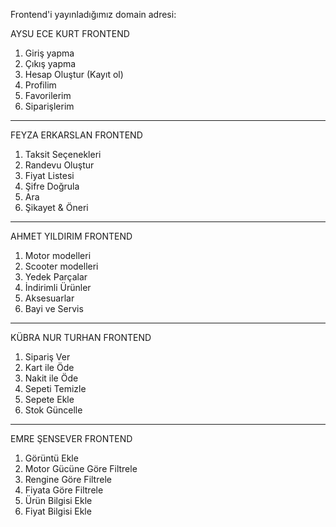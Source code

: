 Frontend'i yayınladığımız domain adresi:

AYSU ECE KURT FRONTEND
1. Giriş yapma  
2. Çıkış yapma  
3. Hesap Oluştur (Kayıt ol)  
4. Profilim  
5. Favorilerim  
6. Siparişlerim  
---------------------------------------------------------------------------------------------------------------------------------------------------------------------------------------------------------
FEYZA ERKARSLAN FRONTEND
1. Taksit Seçenekleri  
2. Randevu Oluştur  
3. Fiyat Listesi  
4. Şifre Doğrula  
5. Ara  
6. Şikayet & Öneri  
---------------------------------------------------------------------------------------------------------------------------------------------------------------------------------------------------------
AHMET YILDIRIM FRONTEND 
1. Motor modelleri  
2. Scooter modelleri  
3. Yedek Parçalar  
4. İndirimli Ürünler  
5. Aksesuarlar  
6. Bayi ve Servis  
---------------------------------------------------------------------------------------------------------------------------------------------------------------------------------------------------------
KÜBRA NUR TURHAN FRONTEND
1. Sipariş Ver  
2. Kart ile Öde  
3. Nakit ile Öde  
4. Sepeti Temizle  
5. Sepete Ekle  
6. Stok Güncelle  
---------------------------------------------------------------------------------------------------------------------------------------------------------------------------------------------------------
EMRE ŞENSEVER FRONTEND 
1. Görüntü Ekle  
2. Motor Gücüne Göre Filtrele  
3. Rengine Göre Filtrele  
4. Fiyata Göre Filtrele  
5. Ürün Bilgisi Ekle  
6. Fiyat Bilgisi Ekle  
